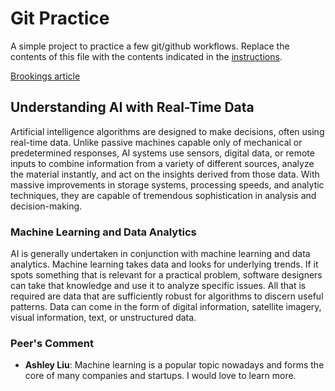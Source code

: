 # Git Practice

A simple project to practice a few git/github workflows. Replace the contents of this file with the contents indicated in the [instructions](./instructions.md).

[Brookings article](https://www.brookings.edu/articles/how-artificial-intelligence-is-transforming-the-world/)

## Understanding AI with Real-Time Data

Artificial intelligence algorithms are designed to make decisions, often using real-time data. Unlike passive machines capable only of mechanical or predetermined responses, AI systems use sensors, digital data, or remote inputs to combine information from a variety of different sources, analyze the material instantly, and act on the insights derived from those data. With massive improvements in storage systems, processing speeds, and analytic techniques, they are capable of tremendous sophistication in analysis and decision-making.

### Machine Learning and Data Analytics

AI is generally undertaken in conjunction with machine learning and data analytics. Machine learning takes data and looks for underlying trends. If it spots something that is relevant for a practical problem, software designers can take that knowledge and use it to analyze specific issues. All that is required are data that are sufficiently robust for algorithms to discern useful patterns. Data can come in the form of digital information, satellite imagery, visual information, text, or unstructured data.

### Peer's Comment
- **Ashley Liu**: Machine learning is a popular topic nowadays and forms the core of many companies and startups. I would love to learn more.
